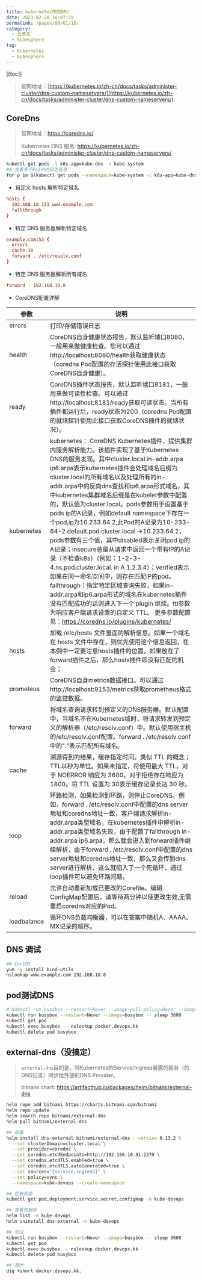```yaml
---
title: kubernetes中的DNS
date: 2023-02-20 16:07:59
permalink: /pages/80/61/15/
category: 
  - 云原生
  - kubesphere
tag: 
  - Kubernetes
  - kubesphere
---
```


<!-- more -->

[[toc]]

> 官网地址：[https://kubernetes.io/zh-cn/docs/tasks/administer-cluster/dns-custom-nameservers/](https://kubernetes.io/zh-cn/docs/tasks/administer-cluster/dns-custom-nameservers/)

## CoreDns

> 官网地址：<https://coredns.io/>
>
> Kubernetes DNS 服务: <https://kubernetes.io/zh-cn/docs/tasks/administer-cluster/dns-custom-nameservers/>

```bash
kubectl get pods -l k8s-app=kube-dns -n kube-system
## 查看多个Pod中的日志信息
for p in $(kubectl get pods --namespace=kube-system -l k8s-app=kube-dns -o name); do kubectl logs --namespace=kube-system $p; done
```

- 自定义 hosts 解析特定域名

```conf
hosts {
  192.168.10.151 www.example.com
  fallthrough
}
```

- 特定 DNS 服务器解析特定域名

```conf
example.com:53 {
  errors
  cache 30
  forward . /etc/resolv.conf
}
```

- 特定 DNS 服务器解析所有域名

```conf
forward . 192.168.10.8
```

- CoreDNS配置详解

| 参数        | 说明                                                         |
| ----------- | ------------------------------------------------------------ |
| errors      | 打印/存储错误日志                                            |
| health      | CoreDNS自身健康状态报告，默认监听端口8080，一般用来做健康检查。您可以通过http://localhost:8080/health获取健康状态（coredns Pod配置的存活探针使用此接口获取CoreDNS自身健康）。 |
| ready       | CoreDNS插件状态报告，默认监听端口8181，一般用来做可读性检查。可以通过http://localhost:8181/ready获取可读状态。当所有插件都运行后，ready状态为200（coredns Pod配置的就绪探针使用此接口获取CoreDNS插件的就绪状况）。 |
| kubernetes  | kubernetes： CoreDNS Kubernetes插件，提供集群内服务解析能力。该插件实现了基于Kubernetes DNS的服务发现。其中cluster.local in-addr.arpa ip6.arpa表示kubernetes插件会处理域名后缀为cluster.local的所有域名以及处理所有的in-addr.arpa中的反向dns查找和ip6.arpa形式域名，其中kubernetes集群域名后缀是在kubelet参数中配置的，默认值为cluster.local。pods参数用于设置基于pods ip的A记录，例如default namespace下存在一个pod,ip为10.233.64.2,此Pod的A记录为10-233-64-2.default.pod.cluster.local ->10.233.64.2，pods参数有三个值，其中disabled表示关闭pod ip的A记录；insecure总是从请求中返回一个带有IP的A记录（不检查k8s）（例如：1-2-3-4.ns.pod.cluster.local. in A 1.2.3.4）；verified表示如果在同一命名空间中，则存在匹配IP的pod。fallthrough：指定特定区域查询失败，如果in-addr.arpa和ip6.arpa形式的域名在kubernetes插件没有匹配成功的话则进入下一个 plugin 继续。ttl参数为响应客户端请求设置的自定义 TTL。 更多参数配置见：https://coredns.io/plugins/kubernetes/ |
| hosts       | 加载 /etc/hosts 文件里面的解析信息。如果一个域名在 hosts 文件中存在，则优先使用这个信息返回，在本例中一定要注意hosts插件的位置，如果放在了forward插件之后，那么hosts插件即没有匹配的机会； |
| prometeus   | CoreDNS自身metrics数据接口。可以通过http://localhost:9153/metrics获取prometheus格式的监控数据。 |
| forward     | 将域名查询请求转到预定义的DNS服务器。默认配置中，当域名不在Kubernetes域时，将请求转发到预定义的解析器（/etc/resolv.conf）中。默认使用宿主机的/etc/resolv.conf配置。forward . /etc/resolv.conf中的"."表示匹配所有域名。 |
| cache       | 溯源得到的结果，缓存指定时间。类似 TTL 的概念；TTL以秒为单位。如果未指定，将使用最大 TTL，对于 NOERROR 响应为 3600，对于拒绝存在响应为 1800。将 TTL 设置为 30表示缓存记录长达 30 秒。 |
| loop        | 环路检测，如果检测到环路，则停止CoreDNS。例如，forward . /etc/resolv.conf中配置的dns server地址和coredns地址一致，客户端请求解析in-addr.arpa类型域名，在kubernetes插件中解析in-addr.arpa类型域名失败，由于配置了fallthrough in-addr.arpa ip6.arpa，那么就会进入到forward插件继续解析，由于forward . /etc/resolv.conf中配置的dns server地址和coredns地址一致，那么又会传到dns server进行解析，这么就陷入了一个死循环，通过loop插件可以避免环路问题。 |
| reload      | 允许自动重新加载已更改的Corefile。编辑ConfigMap配置后，请等待两分钟以使更改生效,无需重启coredns对应的Pod。 |
| loadbalance | 循环DNS负载均衡器，可以在答案中随机A、AAAA、MX记录的顺序。   |

## DNS 调试

```bash
## ContOS
yum -y install bind-utils
nslookup www.example.com 192.168.10.8
```

## pod测试DNS

```bash
# kubectl run busybox --restart=Never --image-pull-policy=Never --image=docker.devops.tr/backup/busybox:latest -- sleep 3600
kubectl run busybox --restart=Never --image=busybox -- sleep 3600
kubectl get pod
kubectl exec busybox -- nslookup docker.devops.kk
kubectl delete pod busybox
```

## external-dns（没搞定）

> `external-dns`目的是，将Kubernetes的Service/Ingress暴露的服务（的DNS记录）同步给外部的DNS Provider。
>
> bitnami chart: <https://artifacthub.io/packages/helm/bitnami/external-dns>

```bash
helm repo add bitnami https://charts.bitnami.com/bitnami
helm repo update
helm search repo bitnami/external-dns
helm pull bitnami/external-dns

## 部署
helm install dns-external bitnami/external-dns --version 6.13.2 \
  --set clusterDomain=cluster.local \
  --set provider=coredns \
  --set coredns.etcdEndpoints=http://192.168.10.91:2379 \
  --set coredns.etcdTLS.enabled=true \
  --set coredns.etcdTLS.autoGenerated=true \
  --set sources="{service,ingress}" \
  --set policy=sync \
  --namespace=kube-devops --create-namespace

## 检查资源
kubectl get pod,deployment,service,secret,configmap -n kube-devops

## 查看并删除
helm list -n kube-devops
helm uninstall dns-external -n kube-devops

## 测试
kubectl run busybox --restart=Never --image=busybox -- sleep 3600
kubectl get pod
kubectl exec busybox -- nslookup docker.devops.kk
kubectl delete pod busybox

## 其他
dig +short docker.devops.kk.
```
